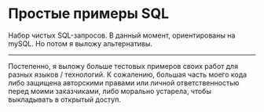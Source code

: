 # Простые примеры SQL

Набор чистых SQL-запросов. В данный момент, ориентированы на mySQL. Но потом я выложу альтернативы.

---

Постепенно, я выложу больше тестовых примеров своих работ для разных языков / технологий. К сожалению, большая часть моего кода либо защищена авторскими правами или личной ответственностью перед моими заказчиками, либо морально устарела, чтобы выкладывать в открытый доступ.
